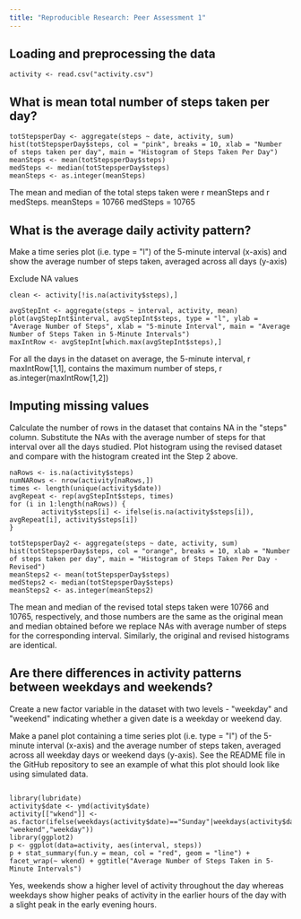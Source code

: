 ```yaml
---
title: "Reproducible Research: Peer Assessment 1"
---
```



## Loading and preprocessing the data

```{r}
activity <- read.csv("activity.csv")
```

## What is mean total number of steps taken per day?

```{r}
totStepsperDay <- aggregate(steps ~ date, activity, sum)
hist(totStepsperDay$steps, col = "pink", breaks = 10, xlab = "Number of steps taken per day", main = "Histogram of Steps Taken Per Day")
meanSteps <- mean(totStepsperDay$steps)
medSteps <- median(totStepsperDay$steps)
meanSteps <- as.integer(meanSteps)
```

The mean and median of the total steps taken were r meanSteps and r medSteps.
meanSteps = 10766
medSteps = 10765

## What is the average daily activity pattern?

Make a time series plot (i.e. type = "l") of the 5-minute interval (x-axis) and show the average number of steps taken, averaged across all days (y-axis)

Exclude NA values

```{r}
clean <- activity[!is.na(activity$steps),]
```

```{r}
avgStepInt <- aggregate(steps ~ interval, activity, mean)
plot(avgStepInt$interval, avgStepInt$steps, type = "l", ylab = "Average Number of Steps", xlab = "5-minute Interval", main = "Average Number of Steps Taken in 5-Minute Intervals")
maxIntRow <- avgStepInt[which.max(avgStepInt$steps),]
```

For all the days in the dataset on average, the 5-minute interval, r maxIntRow[1,1], contains the maximum number of steps, r as.integer(maxIntRow[1,2])

## Imputing missing values

Calculate the number of rows in the dataset that contains NA in the "steps" column. Substitute the NAs with the average number of steps for that interval over all the days studied. Plot histogram using the revised dataset and compare with the histogram created int the Step 2 above.

```{r}
naRows <- is.na(activity$steps)
numNARows <- nrow(activity[naRows,])
times <- length(unique(activity$date))
avgRepeat <- rep(avgStepInt$steps, times)
for (i in 1:length(naRows)) {
        activity$steps[i] <- ifelse(is.na(activity$steps[i]), avgRepeat[i], activity$steps[i])
}

totStepsperDay2 <- aggregate(steps ~ date, activity, sum)
hist(totStepsperDay$steps, col = "orange", breaks = 10, xlab = "Number of steps taken per day", main = "Histogram of Steps Taken Per Day - Revised")
meanSteps2 <- mean(totStepsperDay$steps)
medSteps2 <- median(totStepsperDay$steps)
meanSteps2 <- as.integer(meanSteps2)
```

The mean and median of the revised total steps taken were 10766 and 10765, respectively, and those numbers are the same as the original mean and median obtained before we replace NAs with average number of steps for the corresponding interval. Similarly, the original and revised histograms are identical.

## Are there differences in activity patterns between weekdays and weekends?

Create a new factor variable in the dataset with two levels - "weekday" and "weekend" indicating whether a given date is a weekday or weekend day.

Make a panel plot containing a time series plot (i.e. type = "l") of the 5-minute interval (x-axis) and the average number of steps taken, averaged across all weekday days or weekend days (y-axis). See the README file in the GitHub repository to see an example of what this plot should look like using simulated data.

```{r}

library(lubridate)
activity$date <- ymd(activity$date)
activity[["wkend"]] <- as.factor(ifelse(weekdays(activity$date)=="Sunday"|weekdays(activity$date)=="Saturday", "weekend","weekday"))
library(ggplot2)
p <- ggplot(data=activity, aes(interval, steps))
p + stat_summary(fun.y = mean, col = "red", geom = "line") + facet_wrap(~ wkend) + ggtitle("Average Number of Steps Taken in 5-Minute Intervals")

```

Yes, weekends show a higher level of activity throughout the day whereas weekdays show higher peaks of activity in the earlier hours of the day with a slight peak in the early evening hours.

